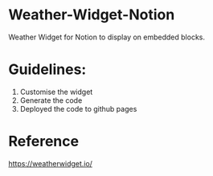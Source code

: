 # Weather-Widget-Notion
Weather Widget for Notion to display on embedded blocks.

# Guidelines:
1. Customise the widget
2. Generate the code
3. Deployed the code to github pages


# Reference
https://weatherwidget.io/
